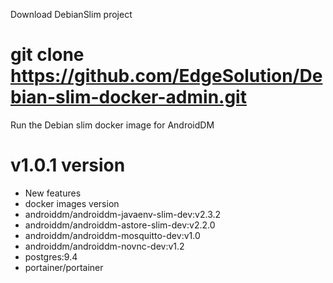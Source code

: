 Download DebianSlim project

# git clone https://github.com/EdgeSolution/Debian-slim-docker-admin.git

Run the Debian slim docker image for AndroidDM


# v1.0.1 version
 - New features
 - docker images version
  - androiddm/androiddm-javaenv-slim-dev:v2.3.2 
  - androiddm/androiddm-astore-slim-dev:v2.2.0
  - androiddm/androiddm-mosquitto-dev:v1.0
  - androiddm/androiddm-novnc-dev:v1.2
  - postgres:9.4
  - portainer/portainer
